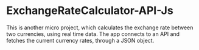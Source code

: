 # ExchangeRateCalculator-API-Js
This is another micro project, which calculates the exchange rate between two currencies, using real time data. The app connects to an API and fetches
the current currency rates, through a JSON object. 

